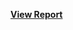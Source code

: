 [**View Report**](https://drive.google.com/file/d/1AOVqC07WxfwROhG4lb8rbiwqGoQWYfcv/view?usp=sharing)